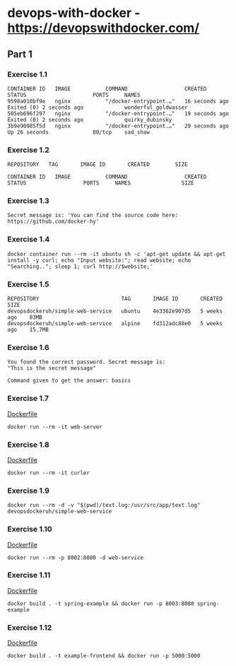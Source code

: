 # devops-with-docker - https://devopswithdocker.com/

## Part 1

### Exercise 1.1

```
CONTAINER ID   IMAGE           COMMAND                  CREATED          STATUS                     PORTS     NAMES
9598a010bf9e   nginx           "/docker-entrypoint.…"   16 seconds ago   Exited (0) 2 seconds ago             wonderful_goldwasser
505eb696f297   nginx           "/docker-entrypoint.…"   19 seconds ago   Exited (0) 2 seconds ago             quirky_dubinsky
3b9e90985f5d   nginx           "/docker-entrypoint.…"   29 seconds ago   Up 26 seconds              80/tcp    sad_shaw
```

### Exercise 1.2

```
REPOSITORY   TAG       IMAGE ID       CREATED        SIZE

CONTAINER ID   IMAGE           COMMAND                  CREATED      STATUS                  PORTS     NAMES                SIZE
```

### Exercise 1.3

```
Secret message is: 'You can find the source code here: https://github.com/docker-hy'
```

### Exercise 1.4

```
docker container run --rm -it ubuntu sh -c 'apt-get update && apt-get install -y curl; echo "Input website:"; read website; echo "Searching.."; sleep 1; curl http://$website;'
```

### Exercise 1.5

```
REPOSITORY                          TAG       IMAGE ID       CREATED        SIZE
devopsdockeruh/simple-web-service   ubuntu    4e3362e907d5   5 weeks ago    83MB
devopsdockeruh/simple-web-service   alpine    fd312adc88e0   5 weeks ago    15.7MB
```

### Exercise 1.6

```
You found the correct password. Secret message is:
"This is the secret message"

Command given to get the answer: basics
```

### Exercise 1.7

[Dockerfile](part1/1.7/Dockerfile)

```
docker run --rm -it web-server
```

### Exercise 1.8

[Dockerfile](part1/1.8/Dockerfile)

```
docker run --rm -it curler
```

### Exercise 1.9

```
docker run --rm -d -v "$(pwd)/text.log:/usr/src/app/text.log" devopsdockeruh/simple-web-service
```

### Exercise 1.10

[Dockerfile](part1/1.7/Dockerfile)

```
docker run --rm -p 8002:8080 -d web-service
```

### Exercise 1.11

[Dockerfile](part1/1.11/Dockerfile)

```
docker build . -t spring-example && docker run -p 8003:8080 spring-example
```

### Exercise 1.12

[Dockerfile](part1/1.12/Dockerfile)

```
docker build . -t example-frontend && docker run -p 5000:5000 
```
